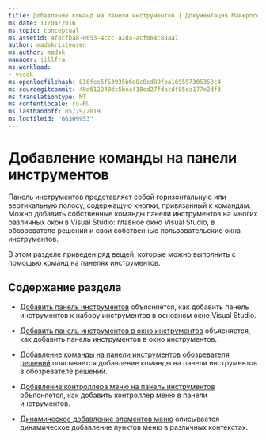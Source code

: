```yaml
---
title: Добавление команд на панели инструментов | Документация Майкрософт
ms.date: 11/04/2016
ms.topic: conceptual
ms.assetid: 4f8cfba8-0653-4ccc-a2da-acf064c83aa7
author: madskristensen
ms.author: madsk
manager: jillfra
ms.workload:
- vssdk
ms.openlocfilehash: 816fce5f53935b6e8c8cd89fba169557305350c4
ms.sourcegitcommit: 40d612240dc5bea418cd27fdacdf85ea177e2df3
ms.translationtype: MT
ms.contentlocale: ru-RU
ms.lasthandoff: 05/29/2019
ms.locfileid: "66309953"
---
```

# <a name="add-commands-to-toolbars"></a>Добавление команды на панели инструментов
Панель инструментов представляет собой горизонтальную или вертикальную полосу, содержащую кнопки, привязанный к командам. Можно добавить собственные команды панели инструментов на многих различных окон в Visual Studio: главное окно Visual Studio, в обозревателе решений и свои собственные пользовательские окна инструментов.

 В этом разделе приведен ряд вещей, которые можно выполнить с помощью команд на панелях инструментов.

## <a name="in-this-section"></a>Содержание раздела
- [Добавить панель инструментов](../extensibility/adding-a-toolbar.md) объясняется, как добавить панель инструментов к набору инструментов в основном окне Visual Studio.

- [Добавить панель инструментов в окно инструментов](../extensibility/adding-a-toolbar-to-a-tool-window.md) объясняется, как добавить панель инструментов в окно инструментов.

- [Добавление команды на панели инструментов обозревателя решений](../extensibility/adding-a-command-to-the-solution-explorer-toolbar.md) описывается добавление команды на панели инструментов в обозревателе решений.

- [Добавление контроллера меню на панель инструментов](../extensibility/adding-a-menu-controller-to-a-toolbar.md) объясняется, как добавить контроллер меню в панели инструментов.

- [Динамическое добавление элементов меню](../extensibility/dynamically-adding-menu-items.md) описывается динамическое добавление пунктов меню в различных контекстах.